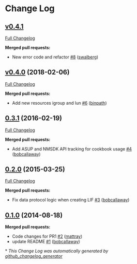 # Change Log

## [v0.4.1](https://github.com/chef-partners/netapp-cookbook/tree/v0.4.1)

[Full Changelog](https://github.com/chef-partners/netapp-cookbook/compare/v0.4.0...v0.4.1)

**Merged pull requests:**

- New error code and refactor [\#8](https://github.com/chef-partners/netapp-cookbook/pull/8) ([swalberg](https://github.com/swalberg))

## [v0.4.0](https://github.com/chef-partners/netapp-cookbook/tree/v0.4.0) (2018-02-06)
[Full Changelog](https://github.com/chef-partners/netapp-cookbook/compare/0.3.1...v0.4.0)

**Merged pull requests:**

- Add new resources igroup and lun [\#6](https://github.com/chef-partners/netapp-cookbook/pull/6) ([binpath](https://github.com/binpath))

## [0.3.1](https://github.com/chef-partners/netapp-cookbook/tree/0.3.1) (2016-02-19)
[Full Changelog](https://github.com/chef-partners/netapp-cookbook/compare/0.2.0...0.3.1)

**Merged pull requests:**

- Add ASUP and NMSDK API tracking for cookbook usage [\#4](https://github.com/chef-partners/netapp-cookbook/pull/4) ([bobcallaway](https://github.com/bobcallaway))

## [0.2.0](https://github.com/chef-partners/netapp-cookbook/tree/0.2.0) (2015-03-25)
[Full Changelog](https://github.com/chef-partners/netapp-cookbook/compare/0.1.0...0.2.0)

**Merged pull requests:**

- Fix data protocol logic when creating LIF [\#3](https://github.com/chef-partners/netapp-cookbook/pull/3) ([bobcallaway](https://github.com/bobcallaway))

## [0.1.0](https://github.com/chef-partners/netapp-cookbook/tree/0.1.0) (2014-08-18)
**Merged pull requests:**

- Code changes for PR1 [\#2](https://github.com/chef-partners/netapp-cookbook/pull/2) ([mattray](https://github.com/mattray))
- update README [\#1](https://github.com/chef-partners/netapp-cookbook/pull/1) ([bobcallaway](https://github.com/bobcallaway))



\* *This Change Log was automatically generated by [github_changelog_generator](https://github.com/skywinder/Github-Changelog-Generator)*
